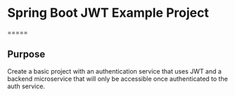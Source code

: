 # Spring Boot JWT Example Project
=====
## Purpose
Create a basic project with an authentication service that uses JWT and a backend
microservice that will only be accessible once authenticated to the auth service.
